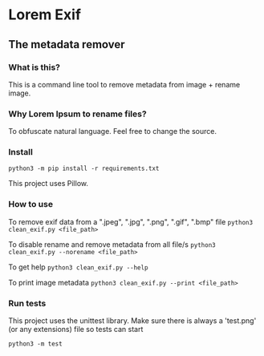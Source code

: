 # Lorem Exif

## The metadata remover

### What is this?

This is a command line tool to remove metadata from image + rename image.

### Why Lorem Ipsum to rename files?

To obfuscate natural language. Feel free to change the source.

### Install

`python3 -m pip install -r requirements.txt`

This project uses Pillow.

### How to use

To remove exif data from a ".jpeg", ".jpg", ".png", ".gif", ".bmp" file
`python3 clean_exif.py <file_path>`

To disable rename and remove metadata from all file/s
`python3 clean_exif.py --norename <file_path>`

To get help
`python3 clean_exif.py --help`

To print image metadata
`python3 clean_exif.py --print <file_path>`

### Run tests

This project uses the unittest library. Make sure there is always a 'test.png' (or any extensions) file so tests can start

`python3 -m test`
